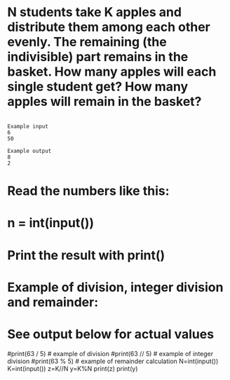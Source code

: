 # N students take K apples and distribute them among each other evenly. The remaining (the indivisible) part remains in the basket. How many apples will each single student get? How many apples will remain in the basket?
```

Example input
6
50

Example output
8
2
```
# Read the numbers like this:
# n = int(input())

# Print the result with print()

# Example of division, integer division and remainder:
# See output below for actual values 

#print(63 / 5)    # example of division 
#print(63 // 5)   # example of integer division
#print(63 % 5)    # example of remainder calculation 
N=int(input())
K=int(input())
z=K//N
y=K%N
print(z)
print(y)
